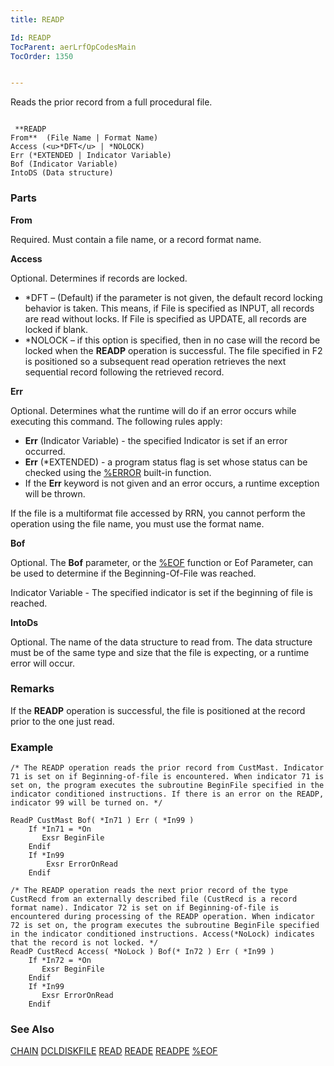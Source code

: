```yaml
---
title: READP

Id: READP
TocParent: aerLrfOpCodesMain
TocOrder: 1350


---
```


Reads the prior record from a full procedural file.

```

 **READP
From**  (File Name | Format Name)
Access (<u>*DFT</u> | *NOLOCK)    
Err (*EXTENDED | Indicator Variable)
Bof (Indicator Variable)
IntoDS (Data structure)
```

### Parts

**From** 

Required. Must contain a file name, or a record format name.


**Access** 

Optional. Determines if records are locked.

- *DFT – (Default) if the parameter is not given, the default record locking behavior is taken. This means, if File is specified as INPUT, all records are read without locks. If File is specified as UPDATE, all records are locked if blank.
- *NOLOCK – if this option is specified, then in no case will the record be locked when the **READP** operation is successful. The file specified in F2 is positioned so a subsequent read operation retrieves the next sequential record following the retrieved record.


**Err** 

Optional. Determines what the runtime will do if an error occurs while executing this command. The following rules apply: 

- **Err** (Indicator Variable) - the specified Indicator is set if an error occurred.
- **Err** (*EXTENDED) - a program status flag is set whose status can be checked using the [%ERROR](ERROR_Function.html) built-in function.
- If the **Err** keyword is not given and an error occurs, a runtime exception will be thrown.

If the file is a multiformat file accessed by RRN, you cannot perform the operation using the file name, you must use the format name.


**Bof** 

Optional. The **Bof** parameter, or the [%EOF](EOF_Function.html) function or Eof Parameter, can be used to determine if the Beginning-Of-File was reached.


Indicator Variable - The specified indicator is set if the beginning of file is reached.


**IntoDs** 

Optional. The name of the data structure to read from. The data structure must be of the same type and size that the file is expecting, or a runtime error will occur.


### Remarks
If the **READP**  operation is successful, the file is positioned
        at the record prior to the one just read. 

### Example

```
/* The READP operation reads the prior record from CustMast. Indicator 71 is set on if Beginning-of-file is encountered. When indicator 71 is set on, the program executes the subroutine BeginFile specified in the indicator conditioned instructions. If there is an error on the READP, indicator 99 will be turned on. */

ReadP CustMast Bof( *In71 ) Err ( *In99 )
    If *In71 = *On
       Exsr BeginFile
    Endif
    If *In99
        Exsr ErrorOnRead
    Endif

/* The READP operation reads the next prior record of the type CustRecd from an externally described file (CustRecd is a record format name). Indicator 72 is set on if Beginning-of-file is encountered during processing of the READP operation. When indicator 72 is set on, the program executes the subroutine BeginFile specified in the indicator conditioned instructions. Access(*NoLock) indicates that the record is not locked. */
ReadP CustRecd Access( *NoLock ) Bof(* In72 ) Err ( *In99 )
    If *In72 = *On
       Exsr BeginFile
    Endif
    If *In99
       Exsr ErrorOnRead
    Endif
```

### See Also
[CHAIN](CHAIN.html)
[DCLDISKFILE](DCLDISKFILE.html)
[READ](READ.html)
[READE](READE.html)
[READPE](READPE.html)
[%EOF](EOF_Function.html) 
